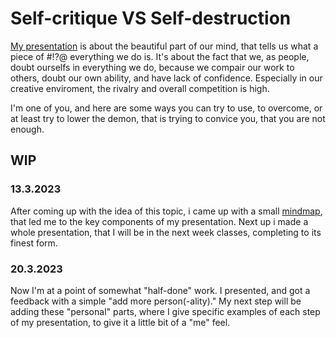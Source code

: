 # Self-critique VS Self-destruction
[My presentation](https://www.figma.com/file/8wW6MuH6YjTThOWD2CfK0c/AJOVT---Self-critique?node-id=0%3A1&t=fH6HV0CetJSpzrkI-1) is about the beautiful part of our mind, that tells us what a piece of #!?@ everything we do is. It's about the fact that we, as people, doubt ourselfs in everything we do, because we compair our work to others, doubt our own ability, and have lack of confidence. Especially in our creative enviroment, the rivalry and overall competition is high. 

I'm one of you, and here are some ways you can try to use, to overcome, or at least try to lower the demon, that is trying to convice you, that you are not enough.

## WIP
### 13.3.2023
After coming up with the idea of this topic, i came up with a small [mindmap](/mindmap/index.md), that led me to the key components of my presentation. Next up i made a whole presentation, that I will be in the next week classes, completing to its finest form.
### 20.3.2023
Now I'm at a point of somewhat "half-done" work. I presented, and got a feedback with a simple "add more person(-ality)."
My next step will be adding these "personal" parts, where I give specific examples of each step of my presentation, to give it a little bit of a "me" feel.
